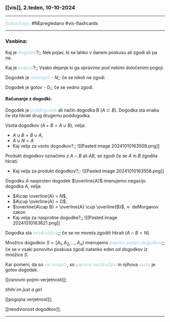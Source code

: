 ### [[vis]], 2.teden, 10-10-2024
---

<font color="#92cddc">Status/tags:</font> #NEpregledano #vis-flashcards

---

### Vsebina:

Kaj je <font color="#92cddc">dogodek</font>?;; Nek pojav, ki se lahko v danem poskusu ali zgodi ali pa ne.
<!--SR:!2024-10-26,11,270-->
Kaj je <font color="#92cddc">poskus</font>?;; Vsako dejanje ki ga opravimo pod nekimi določenimi pogoji.
<!--SR:!2024-11-03,15,290-->

Dogodek je <font color="#92cddc">nemogoč</font> - $N$;; če se nikoli ne zgodi.
<!--SR:!2024-11-03,15,290-->
Dogodek je gotov - $G$;; če se vedno zgodi.
<!--SR:!2024-11-03,15,290-->

#### Računanje z dogodki:
Dogodek je <font color="#92cddc">poddogodek</font> ali način dogodka B ($A \subset B$). Dogodka sta enaka če sta hkrati drug drugemu poddogodka.

Vsota dogodkov ($A + B = A \cup B$), velja:
- $A \cup B = B \cup A$,
- $A \cup N = A$
- Kaj velja za vsoto dogodkov?;; ![[Pasted image 20241010163509.png]]
<!--SR:!2024-10-23,8,250-->

Produkt dogodkov označimo z $A \cap B$ ali $AB$, se zgodi če se $A$ in $B$ zgodita hkrati.
- Kaj velja za produkt dogodkov?;; ![[Pasted image 20241010163558.png]]
<!--SR:!2024-10-23,8,250-->

Dogodku $A$ nasproten dogodek $\overline{A}$ imenujemo negacijo dogodka $A$, velja:
- $A\cap \overline{A} = N$,
- $A\cup \overline{A} = G$,
- $\overline{A\cap B} = \overline{A} \cup \overline{B}$, <- deMorganov zakon
- Kaj velja za nasprotne dogodke?;; ![[Pasted image 20241010163621.png]]
<!--SR:!2024-10-23,8,250-->

Dogodka sta <font color="#92cddc">nezdružljiva</font>;; če se ne moreta zgoditi hkrati ($A \cap B = N$).
<!--SR:!2024-10-30,11,270-->

Množico dogodkov $S = \{A_1, A_2, ..., A_n\}$ imenujemo <font color="#92cddc">popolni sistem dogodkov</font>;; če se v vsaki ponovitvi poskusa zgodi natanko eden od dogodkov iz množice $S$.
<!--SR:!2024-11-03,15,290-->

Kar pomeni, da so <font color="#92cddc">vsi mogoči</font>, so <font color="#92cddc">paroma nezdružljivi</font> in njihova <font color="#92cddc">vsota</font> je gotov dogodek.

[[osnovni-pojmi-verjetnosti]]; 

$tihihi \ im \ just \ a \ girl$     

[[pogojna verjetnost]];

[[neodvisnost dogodkov]];

---